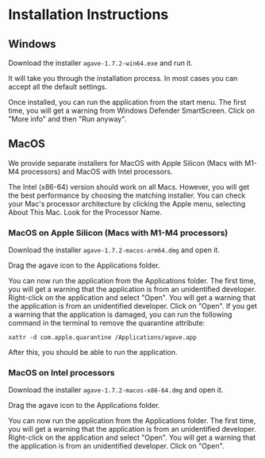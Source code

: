 # Installation Instructions

## Windows

Download the installer `agave-1.7.2-win64.exe` and run it.

It will take you through the installation process. In most cases you can accept all the default settings.

Once installed, you can run the application from the start menu.
The first time, you will get a warning from Windows Defender SmartScreen. Click on "More info" and then "Run anyway".

## MacOS

We provide separate installers for MacOS with Apple Silicon (Macs with M1-M4 processors) and MacOS with Intel processors.

The Intel (x86-64) version should work on all Macs. However, you will get the best performance by choosing the matching installer. You can check your Mac's processor architecture by clicking the Apple menu, selecting About This Mac. Look for the Processor Name.

### MacOS on Apple Silicon (Macs with M1-M4 processors)

Download the installer `agave-1.7.2-macos-arm64.dmg` and open it.

Drag the agave icon to the Applications folder.

You can now run the application from the Applications folder.
The first time, you will get a warning that the application is from an unidentified developer. Right-click on the application and select "Open". You will get a warning that the application is from an unidentified developer. Click on "Open".
If you get a warning that the application is damaged, you can run the following command in the terminal to remove the quarantine attribute:

```
xattr -d com.apple.quarantine /Applications/agave.app
```

After this, you should be able to run the application.

### MacOS on Intel processors

Download the installer `agave-1.7.2-macos-x86-64.dmg` and open it.

Drag the agave icon to the Applications folder.

You can now run the application from the Applications folder.
The first time, you will get a warning that the application is from an unidentified developer. Right-click on the application and select "Open". You will get a warning that the application is from an unidentified developer. Click on "Open".
